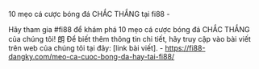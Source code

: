 10 mẹo cá cược bóng đá CHẮC THẮNG tại fi88 - 

Hãy tham gia #fi88 để khám phá 10 mẹo cá cược bóng đá CHẮC THẮNG của chúng tôi! 朗 Để biết thêm thông tin chi tiết, hãy truy cập vào bài viết trên web của chúng tôi tại đây: [link bài viết]. - https://fi88-dangky.com/meo-ca-cuoc-bong-da-hay-tai-fi88/
